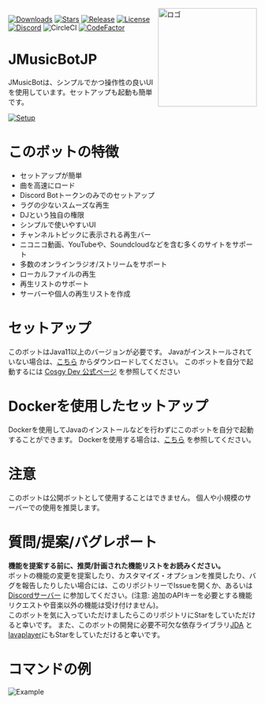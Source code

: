 <img align="right" src="https://i.imgur.com/zrE80HY.png" height="200" width="200" alt="ロゴ">

[![Downloads](https://img.shields.io/github/downloads/Cosgy-Dev/MusicBot-JP-java/total.svg)](https://github.com/Cosgy-Dev/MusicBot-JP-java/releases/latest)
[![Stars](https://img.shields.io/github/stars/Cosgy-Dev/MusicBot-JP-java.svg)](https://github.com/Cosgy-Dev/MusicBot-JP-java/stargazers)
[![Release](https://img.shields.io/github/release/Cosgy-Dev/MusicBot-JP-java.svg)](https://github.com/Cosgy-Dev/MusicBot-JP-java/releases/latest)
[![License](https://img.shields.io/github/license/Cosgy-Dev/MusicBot-JP-java.svg)](https://github.com/Cosgy-Dev/MusicBot-JP-java/blob/master/LICENSE)
[![Discord](https://discordapp.com/api/guilds/497317844191805450/widget.png)](https://discord.gg/RBpkHxf)
![CircleCI](https://img.shields.io/circleci/build/github/Cosgy-Dev/JMusicBot-JP/develop?token=c2ceb77e45cfce45bc8e15161f91d355c54f48b1)
[![CodeFactor](https://www.codefactor.io/repository/github/cosgy-dev/jmusicbot-jp/badge)](https://www.codefactor.io/repository/github/cosgy-dev/jmusicbot-jp)

# JMusicBotJP

JMusicBotは、シンプルでかつ操作性の良いUIを使用しています。セットアップも起動も簡単です。

[![Setup](http://i.imgur.com/VvXYp5j.png)](https://www.cosgy.dev/2019/09/06/jmusicbot-setup/)

# このボットの特徴

* セットアップが簡単
* 曲を高速にロード
* Discord Botトークンのみでのセットアップ
* ラグの少ないスムーズな再生
* DJという独自の権限
* シンプルで使いやすいUI
* チャンネルトピックに表示される再生バー
* ニコニコ動画、YouTubeや、Soundcloudなどを含む多くのサイトをサポート
* 多数のオンラインラジオ/ストリームをサポート
* ローカルファイルの再生
* 再生リストのサポート
* サーバーや個人の再生リストを作成

# セットアップ

このボットはJava11以上のバージョンが必要です。
Javaがインストールされていない場合は、[こちら](https://www.oracle.com/jp/java/technologies/downloads/) からダウンロードしてください。
このボットを自分で起動するには [Cosgy Dev 公式ページ](https://www.cosgy.dev/2019/09/06/jmusicbot-setup/) を参照してください

# Dockerを使用したセットアップ

Dockerを使用してJavaのインストールなどを行わずにこのボットを自分で起動することができます。
Dockerを使用する場合は、[こちら](https://hub.docker.com/r/cyberrex/jmusicbot-jp) を参照してください。

# 注意

このボットは公開ボットとして使用することはできません。
個人や小規模のサーバーでの使用を推奨します。

# 質問/提案/バグレポート

**機能を提案する前に、推奨/計画された機能リストをお読みください。**<br>
ボットの機能の変更を提案したり、カスタマイズ・オプションを推奨したり、バグを報告したりしたい場合には、このリポジトリーでIssueを開くか、あるいは [Discordサーバー](https://discord.gg/RBpkHxf)
に参加してください。(注意:
追加のAPIキーを必要とする機能リクエストや音楽以外の機能は受け付けません)。
<br>このボットを気に入っていただけましたらこのリポジトリにStarをしていただけると幸いです。
また、このボットの開発に必要不可欠な依存ライブラリ[JDA](https://github.com/DV8FromTheWorld/JDA)
と [lavaplayer](https://github.com/lavalink-devs/lavaplayer)にもStarをしていただけると幸いです。

# コマンドの例

![Example](https://i.imgur.com/tevrtKt.png)

